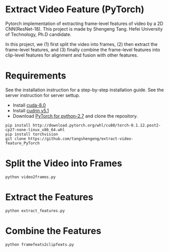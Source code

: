 # Extract Video Feature (PyTorch)
Pytorch implementation of extracting frame-level features of video by a 2D CNN(ResNet-18). This project is made by Shengeng Tang.
Hefei University of Technology, Ph.D candidate.

In this project, we (1) first split the video into frames, (2) then extract the frame-level features, and (3) finally combine the frame-level features into clip-level features for alignment and fusion with other features.

# Requirements
See the installation instruction for a step-by-step installation guide. See the server instruction for server settup.

* Install [cuda-8.0](https://developer.nvidia.com/cuda-downloads)
* Install [cudnn v5.1](https://developer.nvidia.com/cudnn)
* Download [PyTorch for python-2.7](https://pytorch.org/) and clone the repository.

```
pip install http://download.pytorch.org/whl/cu80/torch-0.1.12.post2-cp27-none-linux_x86_64.whl
pip install torchvision
git clone https://github.com/tangshengeng/extract-video-feature_PyTorch
```

# Split the Video into Frames
```
python video2frames.py
```
# Extract the Features
```
python extract_features.py
```
# Combine the Features
```
python framefeats2clipfeats.py
```
